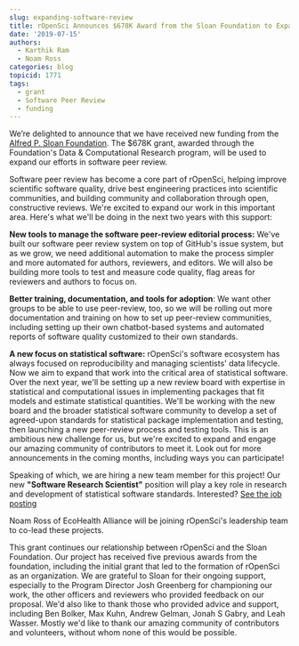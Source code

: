 ```yaml
---
slug: expanding-software-review
title: rOpenSci Announces $678K Award from the Sloan Foundation to Expand Software Peer Review
date: '2019-07-15'
authors:
  - Karthik Ram
  - Noam Ross
categories: blog
topicid: 1771
tags:
  - grant
  - Software Peer Review
  - funding
---
```


We’re delighted to announce that we have received new funding from the [Alfred P. Sloan Foundation](https://sloan.org/). The $678K grant, awarded through the Foundation's Data & Computational Research program, will be used to expand our efforts in software peer review.  

Software peer review has become a core part of rOpenSci, helping improve scientific software quality, drive best engineering practices into scientific communities, and building community and collaboration through open, constructive reviews.  We're excited to expand our work in this important area. Here's what we'll be doing in the next two years with this support:  

**New tools to manage the software peer-review editorial process:** We've built our software peer review system on top of GitHub's issue system, but as we grow, we need additional automation to make the process simpler and more automated for authors, reviewers, and editors.  We will also be building more tools to test and measure code quality, flag areas for reviewers and authors to focus on.

**Better training, documentation, and tools for adoption**: We want other groups to be able to use peer-review, too, so we will be rolling out more documentation and training on how to set up peer-review communities, including setting up their own chatbot-based systems and automated reports of software quality customized to their own standards.

**A new focus on statistical software:** rOpenSci's software ecosystem has always focused on reproducibility and managing scientists' data lifecycle.  Now we aim to expand that work into the critical area of statistical software.  Over the next year, we'll be setting up a new review board with expertise in statistical and computational issues in implementing packages that fit models and estimate statistical quantities. We'll be working with the new board and the broader statistical software community to develop a set of agreed-upon standards for statistical package implementation and testing, then launching a new peer-review process and testing tools.  This is an ambitious new challenge for us, but we're excited to expand and engage our amazing community of contributors to meet it. Look out for more announcements in the coming months, including ways you can participate!

Speaking of which, we are hiring a new team member for this project!  Our new **"Software Research Scientist"** position will play a key role in research and development of statistical software standards.  Interested? [See the job posting](/careers/)

Noam Ross of EcoHealth Alliance will be joining rOpenSci's leadership team to co-lead these projects.

This grant continues our relationship between rOpenSci and the Sloan Foundation. Our project has received five previous awards from the foundation, including the initial grant that led to the formation of rOpenSci as an organization. We are grateful to Sloan for their ongoing support, especially to the Program Director Josh Greenberg for championing our work, the other officers and reviewers who provided feedback on our proposal.   We'd also like to thank those who provided advice and support, including Ben Bolker, Max Kuhn, Andrew Gelman, Jonah S Gabry, and Leah Wasser. Mostly we'd like to thank our amazing community of contributors and volunteers, without whom none of this would be possible.
